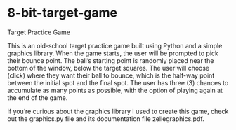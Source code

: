 # 8-bit-target-game
Target Practice Game

This is an old-school target practice game built using Python and a simple graphics library.
When the game starts, the user will be prompted to pick their bounce point.
The ball’s starting point is randomly placed near the bottom of the window, below the target squares.
The user will choose (click) where they want their ball to bounce, which is the half-way point between the initial spot and the final spot.
The user has three (3) chances to accumulate as many points as possible, with the option of playing again at the end of the game. 

If you’re curious about the graphics library I used to create this game, check out the graphics.py file and its documentation file zellegraphics.pdf.
